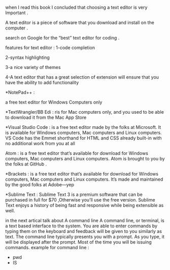when  I read this book I concluded that choosing a text editor  is very Important .

A text editor is a piece of software that you download and install on
the  computer .

search on Google for the “best” text editor for coding .

features for text editor :
1-code completion

2-syntax highlighting

3-a nice variety of themes

4-A text editor that has a great selection of extension will ensure that you have the ability to add functionality



*NotePad++ :

a free text editor for Windows Computers only 

*TextWrangler/BB Edi :
ris for Mac computers only, and you used to be able to
download it from the Mac App Store 

*Visual Studio Code :
is a free text editor made by the folks at Microsoft.
It is available for Windows computers, Mac computers and Linux
computers. VS Code has the Emmet shorthand for HTML and CSS
already built-in with no additional work from you at all 

Atom :
is a free text editor that’s available for download for Windows
computers, Mac computers and Linux computers. Atom is brought to
you by the folks at GitHub .

*Brackets :
is a free text editor that’s available for download for
Windows computers, Mac computers and Linux computers. It’s made
and maintained by the good folks at Adobe—yep

*Sublime Text :
Sublime Text 3 is a premium software that can be purchased in full
for $70 ,Otherwise you’ll use the free version. Sublime Text enjoys a
history of being fast and responsive while being extensible as well.


in the next artical talk about A command line 
A command line, or terminal, is a text based interface to the system. You are able to enter commands by typing them on the keyboard and feedback will be given to you similarly as text.
The command line typically presents you with a prompt. As you type, it will be displayed after the prompt. Most of the time you will be issuing commands.
example for command line : 
- pwd
- IS

